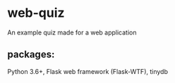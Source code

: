 # web-quiz
An example quiz made for a web application

## packages:
Python 3.6+, Flask web framework (Flask-WTF), tinydb

